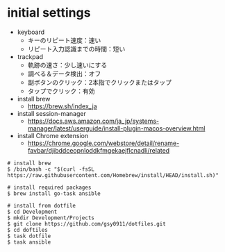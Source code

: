 # initial settings

- keyboard
  - キーのリピート速度：速い
  - リピート入力認識までの時間：短い
- trackpad
  - 軌跡の速さ：少し速いにする 
  - 調べる＆データ検出：オフ
  - 副ボタンのクリック：2本指でクリックまたはタップ
  - タップでクリック：有効
- install brew
  - https://brew.sh/index_ja
- install session-manager
  - https://docs.aws.amazon.com/ja_jp/systems-manager/latest/userguide/install-plugin-macos-overview.html
- install Chrome extension
  - https://chrome.google.com/webstore/detail/rename-favbar/djibddceopnloddkfmgekaejflcnadli/related

```shell
# install brew
$ /bin/bash -c "$(curl -fsSL https://raw.githubusercontent.com/Homebrew/install/HEAD/install.sh)"

# install required packages
$ brew install go-task ansible

# install from dotfile
$ cd Development
$ mkdir Development/Projects
$ git clone https://github.com/gsy0911/dotfiles.git
$ cd doftiles
$ task dotfile
$ task ansible
```
